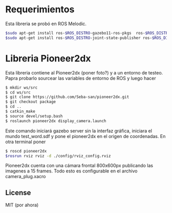 # Requerimientos
Esta libreria se probó en ROS Melodic.
```sh
$sudo apt-get install ros-$ROS_DISTRO-gazebo11-ros-pkgs  ros-$ROS_DISTRO-gazebo11-ros-control 
$sudo apt-get install ros-$ROS_DISTRO-joint-state-publisher ros-$ROS_DISTRO-robot-state-publisher
```
# Libreria Pioneer2dx
Esta libreria contiene al Pioneer2dx (poner foto?) y a un entorno de testeo. Papra probarlo sourcear las variables de entorno de ROS y luego hacer

```sh
$ mkdir ws/src
$ cd ws/src
$ git clone https://github.com/Seba-san/pioneer2dx.git
$ git checkout package
$ cd ..
$ catkin_make
$ source devel/setup.bash
$ roslaunch pioneer2dx display_camera.launch
```
Este comando iniciará gazebo server sin la interfaz gráfica, iniciara el mundo test_word.sdf y pone el pioneer2dx en el origen de coordenadas.
En otra terminal poner
```sh
$ roscd pioneer2dx
$rosrun rviz rviz -d ./config/rviz_config.rviz
```

Pioneer2dx cuenta con una cámara  frontal 800x600px publicando las imagenes a 15 frames. Todo esto es configurable en el archivo camera_plug.xacro




License
----

MIT (por ahora)
